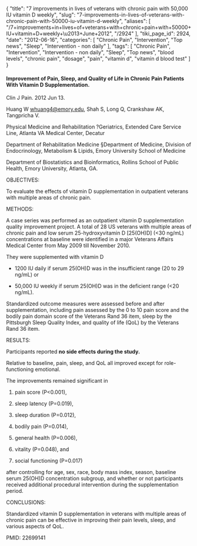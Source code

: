 {
    "title": "7 improvements in lives of veterans with chronic pain with 50,000 IU vitamin D weekly",
    "slug": "7-improvements-in-lives-of-veterans-with-chronic-pain-with-50000-iu-vitamin-d-weekly",
    "aliases": [
        "/7+improvements+in+lives+of+veterans+with+chronic+pain+with+50000+IU+vitamin+D+weekly+\u2013+June+2012",
        "/2924"
    ],
    "tiki_page_id": 2924,
    "date": "2012-06-16",
    "categories": [
        "Chronic Pain",
        "Intervention",
        "Top news",
        "Sleep",
        "Intervention - non daily"
    ],
    "tags": [
        "Chronic Pain",
        "Intervention",
        "Intervention - non daily",
        "Sleep",
        "Top news",
        "blood levels",
        "chronic pain",
        "dosage",
        "pain",
        "vitamin d",
        "vitamin d blood test"
    ]
}


#### Improvement of Pain, Sleep, and Quality of Life in Chronic Pain Patients With Vitamin D Supplementation.

Clin J Pain. 2012 Jun 13. 

Huang W whuang4@emory.edu, Shah S, Long Q, Crankshaw AK, Tangpricha V.

Physical Medicine and Rehabilitation ?Geriatrics, Extended Care Service Line, Atlanta VA Medical Center, Decatur 

Department of Rehabilitation Medicine §Department of Medicine, Division of Endocrinology, Metabolism & Lipids, Emory University School of Medicine 

Department of Biostatistics and Bioinformatics, Rollins School of Public Health, Emory University, Atlanta, GA.

OBJECTIVES:

To evaluate the effects of vitamin D supplementation in outpatient veterans with multiple areas of chronic pain.

METHODS:

A case series was performed as an outpatient vitamin D supplementation quality improvement project. A total of 28 US veterans with multiple areas of chronic pain and low serum 25-hydroxyvitamin D <span>[25(OH)D]</span> (<30 ng/mL) concentrations at baseline were identified in a major Veterans Affairs Medical Center from May 2009 till November 2010. 

They were supplemented with vitamin D 

* 1200 IU daily if serum 25(OH)D was in the insufficient range (20 to 29 ng/mL) or 

* 50,000 IU weekly if serum 25(OH)D was in the deficient range (<20 ng/mL). 

Standardized outcome measures were assessed before and after supplementation, including pain assessed by the 0 to 10 pain score and the bodily pain domain score of the Veterans Rand 36 item, sleep by the Pittsburgh Sleep Quality Index, and quality of life (QoL) by the Veterans Rand 36 item.

RESULTS:

Participants reported  **no side effects during the study.** 

Relative to baseline, pain, sleep, and QoL all improved except for role-functioning emotional. 

The improvements remained significant in 

1. pain score (P<0.001), 

1. sleep latency (P=0.019), 

1. sleep duration (P=0.012), 

1. bodily pain (P=0.014), 

1. general health (P=0.006), 

1. vitality (P=0.048), and 

1. social functioning (P=0.017) 

after controlling for age, sex, race, body mass index, season, baseline serum 25(OH)D concentration subgroup, and whether or not participants received additional procedural intervention during the supplementation period.

CONCLUSIONS:

Standardized vitamin D supplementation in veterans with multiple areas of chronic pain can be effective in improving their pain levels, sleep, and various aspects of QoL.

PMID: 22699141